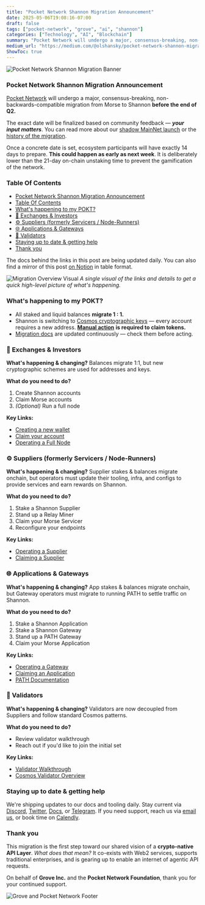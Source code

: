 ```yaml
---
title: "Pocket Network Shannon Migration Announcement"
date: 2025-05-06T19:08:16-07:00
draft: false
tags: ["pocket-network", "grove", "ai", "shannon"]
categories: ["Technology", "AI", "Blockchain"]
summary: "Pocket Network will undergo a major, consensus-breaking, non-backwards-compatible migration from Morse to Shannon before the end of Q2."
medium_url: "https://medium.com/@olshansky/pocket-network-shannon-migration-announcement-139c25e4166c"
ShowToc: true
---
```


![Pocket Network Shannon Migration Banner](https://cdn-images-1.medium.com/max/800/1*XeKFihpgfYWf-VnOsPY4UQ.png)

### Pocket Network Shannon Migration Announcement

[Pocket Network](https://pokt.network/) will undergo a major, consensus-breaking, non-backwards-compatible migration from Morse to Shannon **before the end of Q2.**

The exact date will be finalized based on community feedback — **_your input matters_**. You can read more about our [shadow MainNet launch](https://medium.com/decentralized-infrastructure/pocket-networks-shannon-upgrade-has-been-successfully-soft-launched-f91f1af8039c) or the [history of the migration](https://medium.com/decentralized-infrastructure/an-update-from-grove-on-shannon-beta-testnet-path-the-past-the-future-5bf7ec2a9acf).

Once a concrete date is set, ecosystem participants will have exactly 14 days to prepare. **This could happen as early as next week**. It is deliberately lower than the 21-day on-chain unstaking time to prevent the gamification of the network.

### Table Of Contents

- [Pocket Network Shannon Migration Announcement](#pocket-network-shannon-migration-announcement)
- [Table Of Contents](#table-of-contents)
- [What's happening to my POKT?](#whats-happening-to-my-pokt)
- [🏦 Exchanges \& Investors](#-exchanges--investors)
- [⚙️ Suppliers (formerly Servicers / Node-Runners)](#️-suppliers-formerly-servicers--node-runners)
- [🌐 Applications \& Gateways](#-applications--gateways)
- [🔐 Validators](#-validators)
- [Staying up to date \& getting help](#staying-up-to-date--getting-help)
- [Thank you](#thank-you)

The docs behind the links in this post are being updated daily. You can also find a mirror of this post [on Notion](https://buildwithgrove.notion.site/Pocket-Network-Shannon-Migration-1e5a36edfff6805b87e0e512340b2c79) in table format.

![Migration Overview Visual](https://cdn-images-1.medium.com/max/800/1*HSkQUzK1bTadQAyPWiaMHA.png)
_A single visual of the links and details to get a quick high-level picture of what's happening._

### What's happening to my POKT?

- All staked and liquid balances **migrate 1 : 1.**
- Shannon is switching to [Cosmos cryptographic keys](https://docs.cosmos.network/main/learn/beginner/accounts) — every account requires a new address. [**Manual action**](https://dev.poktroll.com/explore/morse_migration/claiming_account) **is required to claim tokens.**
- [Migration docs](https://dev.poktroll.com/category/morse---shannon-migration) are updated continuously — check them before acting.

### 🏦 Exchanges & Investors

**What's happening & changing?** Balances migrate 1:1, but new cryptographic schemes are used for addresses and keys.

**What do you need to do?**

1. Create Shannon accounts
2. Claim Morse accounts
3. _(Optional)_ Run a full node

**Key Links:**

- [Creating a new wallet](https://dev.poktroll.com/explore/account_management/create_new_account_cli)
- [Claim your account](https://dev.poktroll.com/explore/morse_migration/claiming_account)
- [Operating a Full Node](https://dev.poktroll.com/operate/cheat_sheets/full_node_cheatsheet)

### ⚙️ Suppliers (formerly Servicers / Node-Runners)

**What's happening & changing?** Supplier stakes & balances migrate onchain, but operators must update their tooling, infra, and configs to provide services and earn rewards on Shannon.

**What do you need to do?**

1. Stake a Shannon Supplier
2. Stand up a Relay Miner
3. Claim your Morse Servicer
4. Reconfigure your endpoints

**Key Links:**

- [Operating a Supplier](https://dev.poktroll.com/operate/cheat_sheets/supplier_cheatsheet)
- [Claiming a Supplier](https://dev.poktroll.com/explore/morse_migration/claiming_supplier)

### 🌐 Applications & Gateways

**What's happening & changing?** App stakes & balances migrate onchain, but Gateway operators must migrate to running PATH to settle traffic on Shannon.

**What do you need to do?**

1. Stake a Shannon Application
2. Stake a Shannon Gateway
3. Stand up a PATH Gateway
4. Claim your Morse Application

**Key Links:**

- [Operating a Gateway](https://dev.poktroll.com/operate/cheat_sheets/gateway_cheatsheet)
- [Claiming an Application](https://dev.poktroll.com/explore/morse_migration/claiming_application)
- [PATH Documentation](https://path.grove.city/)

### 🔐 Validators

**What's happening & changing?** Validators are now decoupled from Suppliers and follow standard Cosmos patterns.

**What do you need to do?**

- Review validator walkthrough
- Reach out if you'd like to join the initial set

**Key Links:**

- [Validator Walkthrough](https://dev.poktroll.com/operate/cheat_sheets/validator_cheatsheet)
- [Cosmos Validator Overview](https://hub.cosmos.network/main/validators/overview)

### Staying up to date & getting help

We're shipping updates to our docs and tooling daily. Stay current via [Discord](https://discord.gg/build-with-grove), [Twitter](https://x.com/BuildWithGrove), [Docs](https://dev.poktroll.com), or [Telegram](https://t.me/@UnofficialPokt). If you need support, reach us via [email us](mailto:portal@grove.city), or book time on [Calendly](https://calendly.com/d/cmdf-tbq-dc3/grove-engineering).

### Thank you

This migration is the first step toward our shared vision of a **crypto-native API Layer**. _What does that mean?_ It co-exists with Web2 services, supports traditional enterprises, and is gearing up to enable an internet of agentic API requests.

On behalf of **Grove Inc.** and the **Pocket Network Foundation**, thank you for your continued support.

![Grove and Pocket Network Footer](https://cdn-images-1.medium.com/max/800/1*0wtR-jL4Ars4Vbw3g-D-Xg.png)
